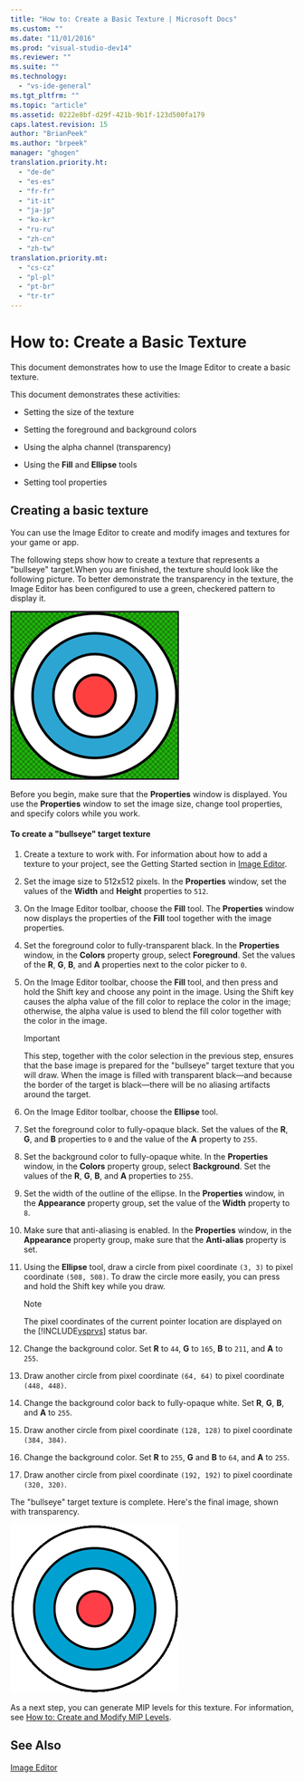 ```yaml
---
title: "How to: Create a Basic Texture | Microsoft Docs"
ms.custom: ""
ms.date: "11/01/2016"
ms.prod: "visual-studio-dev14"
ms.reviewer: ""
ms.suite: ""
ms.technology: 
  - "vs-ide-general"
ms.tgt_pltfrm: ""
ms.topic: "article"
ms.assetid: 0222e8bf-d29f-421b-9b1f-123d500fa179
caps.latest.revision: 15
author: "BrianPeek"
ms.author: "brpeek"
manager: "ghogen"
translation.priority.ht: 
  - "de-de"
  - "es-es"
  - "fr-fr"
  - "it-it"
  - "ja-jp"
  - "ko-kr"
  - "ru-ru"
  - "zh-cn"
  - "zh-tw"
translation.priority.mt: 
  - "cs-cz"
  - "pl-pl"
  - "pt-br"
  - "tr-tr"
---
```

# How to: Create a Basic Texture
This document demonstrates how to use the Image Editor to create a basic texture.  
  
 This document demonstrates these activities:  
  
-   Setting the size of the texture  
  
-   Setting the foreground and background colors  
  
-   Using the alpha channel (transparency)  
  
-   Using the **Fill** and **Ellipse** tools  
  
-   Setting tool properties  
  
## Creating a basic texture  
 You can use the Image Editor to create and modify images and textures for your game or app.  
  
 The following steps show how to create a texture that represents a "bullseye" target.When you are finished, the texture should look like the following picture. To better demonstrate the transparency in the texture, the Image Editor has been configured to use a green, checkered pattern to display it.  
  
 !["Bullseye" target with transparency shown in green](../designers/media/digit-bullseye-texture-in-editor.png "Digit-Bullseye-Texture-In-Editor")  
  
 Before you begin, make sure that the **Properties** window is displayed. You use the **Properties** window to set the image size, change tool properties, and specify colors while you work.  
  
#### To create a "bullseye" target texture  
  
1.  Create a texture to work with. For information about how to add a texture to your project, see the Getting Started section in [Image Editor](../designers/image-editor.md).  
  
2.  Set the image size to 512x512 pixels. In the **Properties** window, set the values of the **Width** and **Height** properties to `512`.  
  
3.  On the Image Editor toolbar, choose the **Fill** tool. The **Properties** window now displays the properties of the **Fill** tool together with the image properties.  
  
4.  Set the foreground color to fully-transparent black. In the **Properties** window, in the **Colors** property group, select **Foreground**. Set the values of the **R**, **G**, **B**, and **A** properties next to the color picker to `0`.  
  
5.  On the Image Editor toolbar, choose the **Fill** tool, and then press and hold the Shift key and choose any point in the image. Using the Shift key causes the alpha value of the fill color to replace the color in the image; otherwise, the alpha value is used to blend the fill color together with the color in the image.  
  
    > [!IMPORTANT]
    >  This step, together with the color selection in the previous step, ensures that the base image is prepared for the "bullseye" target texture that you will draw. When the image is filled with transparent black—and because the border of the target is black—there will be no aliasing artifacts around the target.  
  
6.  On the Image Editor toolbar, choose the **Ellipse** tool.  
  
7.  Set the foreground color to fully-opaque black. Set the values of the **R**, **G**, and **B** properties to `0` and the value of the **A** property to `255`.  
  
8.  Set the background color to fully-opaque white. In the **Properties** window, in the **Colors** property group, select **Background**. Set the values of the **R**, **G**, **B**, and **A** properties to `255`.  
  
9. Set the width of the outline of the ellipse. In the **Properties** window, in the **Appearance** property group, set the value of the **Width** property to `8`.  
  
10. Make sure that anti-aliasing is enabled. In the **Properties** window, in the **Appearance** property group, make sure that the **Anti-alias** property is set.  
  
11. Using the **Ellipse** tool, draw a circle from pixel coordinate `(3, 3)` to pixel coordinate `(508, 508)`. To draw the circle more easily, you can press and hold the Shift key while you draw.  
  
    > [!NOTE]
    >  The pixel coordinates of the current pointer location are displayed on the [!INCLUDE[vsprvs](../code-quality/includes/vsprvs_md.md)] status bar.  
  
12. Change the background color. Set **R** to `44`, **G** to `165`, **B** to `211`, and **A** to `255`.  
  
13. Draw another circle from pixel coordinate `(64, 64)` to pixel coordinate `(448, 448)`.  
  
14. Change the background color back to fully-opaque white. Set **R**, **G**, **B**, and **A** to `255`.  
  
15. Draw another circle from pixel coordinate `(128, 128)` to pixel coordinate `(384, 384)`.  
  
16. Change the background color. Set **R** to `255`, **G** and **B** to `64`, and **A** to `255`.  
  
17. Draw another circle from pixel coordinate `(192, 192)` to pixel coordinate `(320, 320)`.  
  
 The "bullseye" target texture is complete. Here's the final image, shown with transparency.  
  
 ![The complete "bullseye" target texture](../designers/media/gfx_image_demo_bullseye.png "gfx_image_demo_bullseye")  
  
 As a next step, you can generate MIP levels for this texture. For information, see [How to: Create and Modify MIP Levels](../designers/how-to-create-and-modify-mip-levels.md).  
  
## See Also  
 [Image Editor](../designers/image-editor.md)